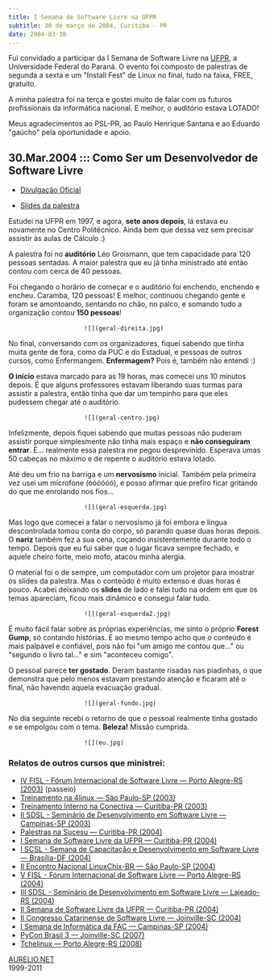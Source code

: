 ```yaml
---
title: I Semana de Software Livre na UFPR
subtitle: 30 de março de 2004, Curitiba - PR
date: 2004-03-30
---
```


Fui convidado a participar da I Semana de Software Livre na
[UFPR](http://www.ufpr.br), a Universidade Federal do Paraná.
O evento foi composto de palestras de segunda a sexta e um
"Install Fest" de Linux no final, tudo na faixa, FREE,
gratuito.

A minha palestra foi na terça e gostei muito de falar com os
futuros profissionais da informática nacional. E melhor, o
auditório estava LOTADO!

Meus agradecimentos ao PSL-PR, ao Paulo Henrique Santana e ao
Eduardo "gaúcho" pela oportunidade e apoio.

## 30.Mar.2004 ::: Como Ser um Desenvolvedor de Software Livre 

 * [Divulgação Oficial](http://psl-pr.softwarelivre.org/semana-sl-ufpr/)

 * [Slides da palestra](desenvolvedor/)

Estudei na UFPR em 1997, e agora, **sete anos depois**, lá estava eu
novamente no Centro Politécnico. Ainda bem que dessa vez sem precisar
assistir às aulas de Cálculo :)

A palestra foi no **auditório** Léo Groismann, que tem capacidade para
120 pessoas sentadas. A maior palestra que eu já tinha ministrado até
então contou com cerca de 40 pessoas.

Foi chegando o horário de começar e o auditório foi enchendo, enchendo
e encheu. Caramba, 120 pessoas! E melhor, continuou chegando gente e
foram se amontoando, sentando no chão, no palco, e somando tudo a
organização contou **150 pessoas**!

                         ![](geral-direita.jpg)   

No final, conversando com os organizadores, fiquei sabendo que tinha
muita gente de fora, como da PUC e do Estadual, e pessoas de outros
cursos, como Enfermangem. **Enfermagem?** Pois é, também não entendi
:)

**O início** estava marcado para as 19 horas, mas comecei uns 10 minutos
depois. É que alguns professores estavam liberando suas turmas para
assistir a palestra, então tinha que dar um tempinho para que eles
pudessem chegar até o auditório.

                         ![](geral-centro.jpg)   

Infelizmente, depois fiquei sabendo que muitas pessoas não puderam
assistir porque simplesmente não tinha mais espaço e
**não conseguiram entrar**. É... realmente essa palestra me pegou
desprevinido. Esperava umas 50 cabeças no máximo e de repente o
auditório estava lotado.

Até deu um frio na barriga e um **nervosismo** inicial. Também pela
primeira vez usei um microfone (óóóóóó), e posso afirmar que prefiro
ficar gritando do que me enrolando nos fios...

                         ![](geral-esquerda.jpg)   

Mas logo que comecei a falar o nervosismo já foi embora e língua
descontrolada tomou conta do corpo, só parando quase duas horas
depois. O **nariz** também fez a sua cena, coçando insistentemente
durante todo o tempo. Depois que eu fui saber que o lugar ficava
sempre fechado, e aquele cheiro forte, meio mofo, atacou minha
alergia.

O material foi o de sempre, um computador com um projetor para mostrar
os slides da palestra. Mas o conteúdo é muito extenso e duas horas é
pouco. Acabei deixando os **slides** de lado e falei tudo na ordem em
que os temas apareciam, ficou mais dinâmico e consegui falar tudo.

                         ![](geral-esquerda2.jpg)   

É muito fácil falar sobre as próprias experiências, me sinto o próprio
**Forest Gump**, só contando histórias. E ao mesmo tempo acho que o
conteúdo é mais palpável e confiável, pois não foi "um amigo me contou
que..." ou "segundo o livro tal..." e sim "aconteceu comigo".

O pessoal parece **ter gostado**. Deram bastante risadas nas
piadinhas, o que demonstra que pelo menos estavam prestando atenção e
ficaram até o final, não havendo aquela evacuação gradual.

                         ![](geral-fundo.jpg)   

No dia seguinte recebi o retorno de que o pessoal realmente tinha
gostado e se empolgou com o tema. **Beleza!** Missão cumprida.

                         ![](eu.jpg)   

<!-- BOX -->
<div class="ad-box-300">
	<script type="text/javascript"><!--
	google_ad_client = "ca-pub-0009608813278754";
	/* Clean Box 300 */
	google_ad_slot = "4490217623";
	google_ad_width = 300;
	google_ad_height = 250;
	//-->
	</script>
	<script type="text/javascript"
	src="http://pagead2.googlesyndication.com/pagead/show_ads.js">
	</script>
</div>
<!-- hlink -->
<div class="ad-hlink">
	<script type="text/javascript"><!--
	google_ad_client = "ca-pub-0009608813278754";
	/* Clean hlink 728 */
	google_ad_slot = "6537842827";
	google_ad_width = 728;
	google_ad_height = 15;
	//-->
	</script>
	<script type="text/javascript"
	src="http://pagead2.googlesyndication.com/pagead/show_ads.js">
	</script>
</div>

### Relatos de outros cursos que ministrei: 

 * [IV FISL - Fórum Internacional de Software Livre — Porto Alegre-RS (2003)](../../../viagem/fisl-2003/) (passeio)
 * [Treinamento na 4linux — São Paulo-SP (2003)](../../../curso/4linux/)
 * [Treinamento Interno na Conectiva — Curitiba-PR (2003)](../../../curso/conectiva/)
 * [II SDSL - Seminário de Desenvolvimento em Software Livre — Campinas-SP (2003)](../../../curso/sdsl/ii/)
 * [Palestras na Sucesu — Curitiba-PR (2004)](../../../curso/sucesu/)
 * [I Semana de Software Livre da UFPR — Curitiba-PR (2004)](../../../curso/ufpr/i/)
 * [I SCSL - Semana de Capacitação e Desenvolvimento em Software Livre — Brasília-DF (2004)](../../../curso/scsl/)
 * [II Encontro Nacional LinuxChix-BR — São Paulo-SP (2004)](../../../curso/linuxchix/)
 * [V FISL - Fórum Internacional de Software Livre — Porto Alegre-RS (2004)](../../../curso/fisl/)
 * [III SDSL - Seminário de Desenvolvimento em Software Livre — Lajeado-RS (2004)](../../../curso/sdsl/iii/)
 * [II Semana de Software Livre da UFPR — Curitiba-PR (2004)](../../../curso/ufpr/ii/)
 * [II Congresso Catarinense de Software Livre — Joinville-SC (2004)](../../../curso/ccsl/)
 * [I Semana de Informática da FAC — Campinas-SP (2004)](../../../curso/fac/)
 * [PyCon Brasil 3 — Joinville-SC (2007)](../../../mac/dev/tutorial-pyobjc)
 * [Tchelinux — Porto Alegre-RS (2008)](http://aurelio.net/blog/2008/11/14/e-nois-no-tchelinux-2008/)

</DIV><!--main-->
</DIV><!--contents-->

<!-- Begin footer -->

<p id="footer">
	<a href="http://aurelio.net">AURELIO.NET</a><br>
	1999-2011
</p>


<script type="text/javascript">

  var _gaq = _gaq || [];
  _gaq.push(['_setAccount', 'UA-280222-1']);
  _gaq.push(['_trackPageview']);
  _gaq.push(['_trackPageLoadTime']);

  (function() {
    var ga = document.createElement('script'); ga.type = 'text/javascript'; ga.async = true;
    ga.src = ('https:' == document.location.protocol ? 'https://ssl' : 'http://www') + '.google-analytics.com/ga.js';
    var s = document.getElementsByTagName('script')[0]; s.parentNode.insertBefore(ga, s);
  })();

</script>

